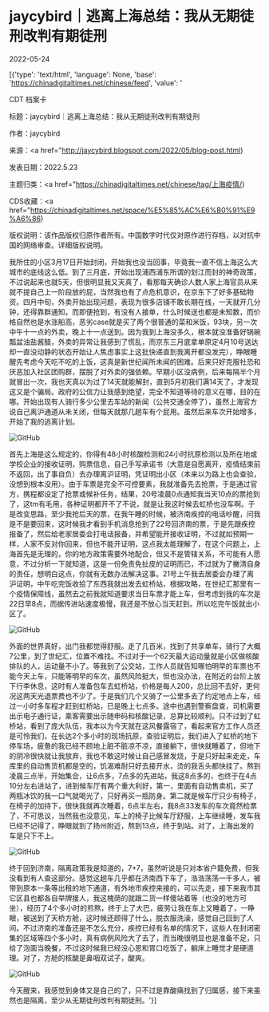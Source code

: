 # jaycybird｜逃离上海总结：我从无期徒刑改判有期徒刑

2022-05-24

[{'type': 'text/html', 'language': None, 'base': 'https://chinadigitaltimes.net/chinese/feed', 'value': '













CDT 档案卡

标题：jaycybird｜逃离上海总结：我从无期徒刑改判有期徒刑

作者：jaycybird

来源：<a href="http://jaycybird.blogspot.com/2022/05/blog-post.html)

发表日期：2022.5.23

主题归类：<a href="https://chinadigitaltimes.net/chinese/tag/上海疫情/)

CDS收藏：<a href="https://chinadigitaltimes.net/space/%E5%85%AC%E6%B0%91%E9%A6%86)

版权说明：该作品版权归原作者所有。中国数字时代仅对原作进行存档，以对抗中国的网络审查。详细版权说明。





我所住的小区3月17日开始封闭，开始我也没当回事，毕竟我一直不信上海这么大城市的底线这么低。到了三月底，开始出现浦西浦东所谓的划江而封的神奇政策，不过说起来也就5天，但很明显我又天真了，看那每天确诊人数人家上海官员从来就不提自己上一阶段放的屁，当然我也有了点危机意识，在京东下了好多基础物资。四月中旬，外卖开始出现问题，表现为很多店铺不敢长期在线，一天就开几分钟，还得靠群通知，而即便抢到，有没有人接单，什么时候送也都是未知数，而价格自然也是水涨船高，恶劣case就是买了两个很普通的菜和米饭，93块，另一次中午十一点的外卖，晚上十一点送到。因为我到上海没多久，根本就没准备好锅碗瓢盆油盐酱醋，外卖的异常让我感到了慌乱，而京东三月底拿单原定4月10号送达却一直没动静的状态开始让人焦虑事实上这批快递直到我离开都没发完），睁眼睡醒先考虑今天吃不吃的上饭，这真是新世纪闻所未闻的困难。后来只好克服社恐和厌恶加入社区团购群，摆脱了对外卖的强依赖。早期小区没病例，后来每隔半个月就冒出一次，我也天真以为过了14天就能解封，直到5月初我们满14天了，才发现这又是个骗局。政府的公信力让我感到绝望，完全不知道等待的意义在哪，目的在哪。开始出现有人骑行多少公里去车站的新闻（公共交通全停了），虽然上海官方说自己离沪通道从未关闭，但每天就那几趟车有个屁用。虽然后来车次开始增多，开始了我的逃离计划。

![GitHub](https://chinadigitaltimes.net/chinese/files/2022/05/image-1653407748771.png)

首先上海是这么规定的，你得有48小时核酸检测和24小时抗原检测以及所在地或学校企业的接收证明，购票信息，自己手写承诺书（大意是自愿离开，疫情结束前不返回，出了事自负）去办理离沪证明，凭证明出小区（本来以为路上也会查验，没想到根本没用）。由于车票是完全不可控要素，我就准备先去抢票，于是通过官方，携程都设定了抢票或候补任务，结果，20号凌晨0点通知我当天10点的票抢到了，这tm有毛用，各种证明都开不了不说，就是让我这时候去虹桥也没车啊。于是改变思路，至少我抢后天的票，在我午睡的时候，被济南疾控的电话吵醒，问我是不是要回来，这时候我才看到手机消息抢到了22号回济南的票，于是先跟疾控报备了，然后给老家居委会打电话报备，并希望能开接收证明，不过就如预期一样，人家不反对你回来，但也不能开证明，这点我太能理解了，在这个问题上，上海首先是无理的，你的地方政策需要外地配合，但又不是管辖关系，不可能有人愿意，不过分析一下就知道，这是一份免责免扯皮的证明而已，不过就为了撇清自身的责任，想明白这点，你就有无数办法解决这事。21号上午我去居委会办理了离沪证明，中午吃完饭收拾了东西我就出发去虹桥站，根据攻略，在世纪汇那里有一个疫情保障线，虽然去之前我就知道要求当日车票才能上车，但考虑到我的车次是22日早8点，而据传进站速度极慢，我还是不放心当天赶到。所以吃完午饭就出小区了。

![GitHub](https://chinadigitaltimes.net/chinese/files/2022/05/image-1653407828892.png)

外面的世界真好，出门我都觉得舒服。走了几百米，找到了共享单车，骑行了大概7公里，到了世纪汇，位置不难找。不过对于一个62天最大运动量就是小区做核酸排队的人，运动量不小了。等我到了公交站，工作人员就告知哪怕明早的车票也不能今天上车，只能等明早的车次，虽然风险挺大，但也没办法，在附近的台阶上放下行李休息，这时有人准备包车去虹桥站，价格是每人200，总比回不去好，更何况这两天光退票费也不少了。于是我们几个又骑了一公里多去了约定地点上车，经过一小时多车程才赶到虹桥站，已是晚上七点多。途中也遇到警察盘查，司机需要出示电子通行证，乘客需要出示随申码和核酸记录，总算比较顺利。只不过到了虹桥站，看到了庞大队伍，我本以为今天就在这风餐露宿了，看起来官方工作人员还是可怜我们，在长达2个多小时的现场抗原，查验证明后，我们进入了虹桥的地下停车场，疲惫的我已经不顾地上脏不脏凉不凉，直接躺下，很快就睡着了，但地下的阴冷很快就让我放弃，我也不敢这时候让自己感冒发烧，于是只好起来走走，车库里的自动售货机都是空的，饥渴难耐只好去接开水，烫的我舌头都快挂了。熬到凌晨三点半，开始集合，让6点多，7点多的先进站，我这8点多的，也终于在4点10分左右进站了，进到候车厅有两个重大利好，第一，里面有自动售卖机，买了两瓶冰饮的我一口气就喝光了，只好再买一瓶防身。第二就是候车厅只少有椅子，在椅子的加持下，很快我就再次睡着，6点半左右，我8点33发车的车次竟然检票了，不可思议，当然我也没意见，车上的椅子比候车厅舒服，上车继续睡，发车我已经不记得了，睁眼就到了扬州附近，熬到13点，终于到站。对了，上海出发的车是只下不上。

![GitHub](https://chinadigitaltimes.net/chinese/files/2022/05/image-1653407900033.png)

终于回到济南，隔离政策我是知道的，7+7，虽然听说是只对本省户籍免费，但我没看到有人查这部分。感觉这趟车几乎都在济南西下车了，浩浩荡荡一千多人，被带到原本一条等出租的地下通道，有外地市疾控来接的，可以先走，接下来我市其它区县也都各自举牌接人，我这槐荫的就跟二货一样傻站着等（也没的地方可坐），经历了4个多小时的煎熬，终于上了大巴，疲劳让我在车上又睡着了，一睁眼，被送到了天桥方舱，这时候还顾得了什么，脱衣服洗澡，感觉自己回到了人间。不过济南的准备还是不怎么充分，疾控已经有名单的情况下，这些人在封闭密集的区域等四个多小时，真有病例风险大了去了，而当晚很明显也是准备不足，只给了泡面当晚餐，不过这时候我已经没心思和胃口吃饭了，躺床上睡觉才是硬道理。对了，方舱的核酸是鼻咽双试子，酸爽。

![GitHub](https://chinadigitaltimes.net/chinese/files/2022/05/image-1653407939807.png)

今天醒来，我感觉到身体又是自己的了，只不过是靠酸痛找到了归属感，接下来虽然也是隔离，至少从无期徒刑改判有期徒刑。'}]